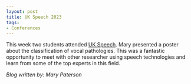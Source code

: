 ```yaml
---
layout: post
title: UK Speech 2023
tags:
- Conferences
---
```


This week two students attended [UK Speech](https://ukspeech2023.sheffield.ac.uk/). Mary presented a poster about the classification of vocal pathologies. This was a fantastic opportunity to meet with other researcher using speech technologies and learn from some of the top experts in this field. 

*Blog written by: Mary Paterson*
